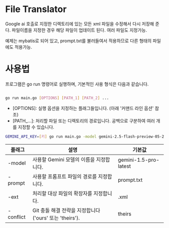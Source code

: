 # File Translator
Google ai 호출로 지정한 디렉토리에 있는 모든 xml 파일을 수정해서 다시 저장해 준다.
파일이름을 지정한 경우 해당 파일이 업데이트 된다. 여러 파일도 지정가능.

예제는 mybatis로 되어 있고, prompt.txt를 불러들여서 적용하므로 다른 형태의 파일에도 적용가능.

# 사용법
프로그램은 go run 명령어로 실행하며, 기본적인 사용 형식은 다음과 같습니다.

```sh

go run main.go [OPTIONS] [PATH_1] [PATH_2] ...
```
   - [OPTIONS]: 실행 옵션을 지정하는 플래그들입니다. (아래 '커맨드 라인 옵션' 참조)
   - [PATH_...]: 처리할 파일 또는 디렉토리의 경로입니다. 공백으로 구분하여 여러 개를 지정할 수 있습니다.

```sh
GEMINI_API_KEY=[키] go run main.go -model gemini-2.5-flash-preview-05-20 ../../mybatis/sql ../mybatis/targetfile.xml target2.xml
```

 
 | 플래그|	설명 | 기본값 |
 |---------|----------|------------|
 | -model | 사용할 Gemini 모델의 이름을 지정합니다. | gemini-1.5-pro-latest |
 | -prompt | 사용할 프롬프트 파일의 경로를 지정합니다. | prompt.txt |
 | -ext | 처리할 대상 파일의 확장자를 지정합니다. | .xml | 
 | -conflict | Git 충돌 해결 전략을 지정합니다 ('ours' 또는 'theirs'). | theirs |
 
